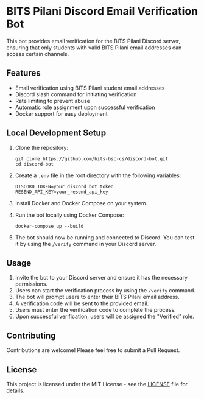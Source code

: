 # BITS Pilani Discord Email Verification Bot

This bot provides email verification for the BITS Pilani Discord server, ensuring that only students with valid BITS Pilani email addresses can access certain channels.

## Features

- Email verification using BITS Pilani student email addresses
- Discord slash command for initiating verification
- Rate limiting to prevent abuse
- Automatic role assignment upon successful verification
- Docker support for easy deployment

## Local Development Setup

1. Clone the repository:
   ```
   git clone https://github.com/bits-bsc-cs/discord-bot.git
   cd discord-bot
   ```

2. Create a `.env` file in the root directory with the following variables:
   ```
   DISCORD_TOKEN=your_discord_bot_token
   RESEND_API_KEY=your_resend_api_key
   ```

3. Install Docker and Docker Compose on your system.

4. Run the bot locally using Docker Compose:
   ```
   docker-compose up --build
   ```

5. The bot should now be running and connected to Discord. You can test it by using the `/verify` command in your Discord server.

## Usage

1. Invite the bot to your Discord server and ensure it has the necessary permissions.
2. Users can start the verification process by using the `/verify` command.
3. The bot will prompt users to enter their BITS Pilani email address.
4. A verification code will be sent to the provided email.
5. Users must enter the verification code to complete the process.
6. Upon successful verification, users will be assigned the "Verified" role.

## Contributing

Contributions are welcome! Please feel free to submit a Pull Request.

## License

This project is licensed under the MIT License - see the [LICENSE](LICENSE) file for details.